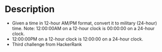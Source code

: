 # Description

- Given a time in 12-hour AM/PM format, convert it to military (24-hour) time. Note: 12:00:00AM on a 12-hour clock is 00:00:00 on a 24-hour clock. 
- 12:00:00PM on a 12-hour clock is 12:00:00 on a 24-hour clock.
- Third challenge from HackerRank
